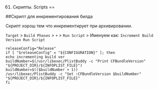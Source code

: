61. Скрипты. Scripts
==

##Скрипт для инкрементирования билда

Скрипт хорош тем что инкрементирует при архивировании.

`Target` > `Build Phases` > `+` > `Run Script` > Именуем как: `Increment Build Version Run Script`

```objc
releaseConfig="Release"
if [ "$releaseConfig" = "${CONFIGURATION}" ]; then
echo incrementing build ver
buildNumber=$(/usr/libexec/PlistBuddy -c "Print CFBundleVersion" "${PROJECT_DIR}/${INFOPLIST_FILE}")
buildNumber=$(($buildNumber + 1))
/usr/libexec/PlistBuddy -c "Set :CFBundleVersion $buildNumber" "${PROJECT_DIR}/${INFOPLIST_FILE}"
fi
```



